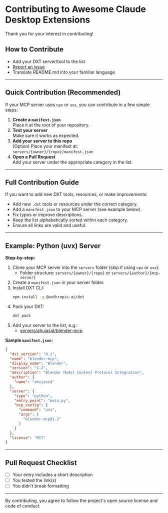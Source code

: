 # Contributing to Awesome Claude Desktop Extensions

Thank you for your interest in contributing!

## How to Contribute

- Add your DXT server/tool to the list
- [Report an issue](https://github.com/milisp/awesome-claude-dxt/issues)
- Translate README.md into your familiar language 

---

## Quick Contribution (Recommended)

If your MCP server uses `npx` or `uvx`, you can contribute in a few simple steps:

1. **Create a `manifest.json`**  
   Place it at the root of your repository.
2. **Test your server**  
   Make sure it works as expected.
3. **Add your server to this repo**  
   (Option)
   Place your manifest at:  
   `servers/{owner}/{repo}/manifest.json`
4. **Open a Pull Request**  
   Add your server under the appropriate category in the list.

---

## Full Contribution Guide

If you want to add new DXT tools, resources, or make improvements:

- Add new `.dxt` tools or resources under the correct category.
- Add a `manifest.json` to your MCP server (see example below).
- Fix typos or improve descriptions.
- Keep the list alphabetically sorted within each category.
- Ensure all links are valid and useful.

---

## Example: Python (uvx) Server

**Step-by-step:**

1. Clone your MCP server into the `servers` folder (skip if using `npx` or `uvx`).
   - Folder structure: `servers/{owner}/{repo}` or `servers/{author}/{mcp-server}`
2. Create a `manifest.json` in your server folder.
3. Install DXT CLI:
   ```sh
   npm install -g @anthropic-ai/dxt
   ```
4. Pack your DXT:
   ```sh
   dxt pack
   ```
5. Add your server to the list, e.g.:
   - [servers/ahujasid/blender-mcp](./servers/ahujasid/blender-mcp)

**Sample `manifest.json`:**
```json
{
  "dxt_version": "0.1",
  "name": "blender-mcp",
  "display_name": "Blender",
  "version": "1.2",
  "description": "Blender Model Context Protocol Integration",
  "author": {
    "name": "ahujasid"
  },
  "server": {
    "type": "python",
    "entry_point": "main.py",
    "mcp_config": {
      "command": "uvx",
      "args": [
        "blender-mcp@1.2"
      ]
    }
  },
  "license": "MIT"
}
```

---

## Pull Request Checklist

- [ ] Your entry includes a short description
- [ ] You tested the link(s)
- [ ] You didn’t break formatting

---

By contributing, you agree to follow the project's open source license and code of conduct.